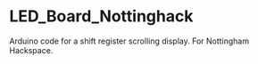 LED_Board_Nottinghack
=====================

Arduino code for a shift register scrolling display. For  Nottingham Hackspace.
